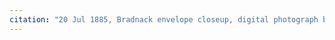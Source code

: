 ```yaml
---
citation: "20 Jul 1885, Bradnack envelope closeup, digital photograph by Annie Doubleday published here with permission, personal correspondence 06 Feb 2023."
---
```



